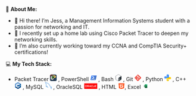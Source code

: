 💫 **About Me:**
- 👋 Hi there! I’m Jess, a Management Information Systems student with a passion for networking and IT.
- 🚀 I recently set up a home lab using Cisco Packet Tracer to deepen my networking skills.
- 🌱 I’m also currently working toward my CCNA and CompTIA Security+ certifications!

💻 **My Tech Stack:** 
- Packet Tracer <img src="https://github.com/jessica-nguyen-dev/jessica-nguyen-dev/blob/main/images/Cisco-Packet-Tracer-098765.png?raw=true" width="18" height="18" /> , PowerShell <img src="https://github.com/jessica-nguyen-dev/jessica-nguyen-dev/blob/main/images/PowerShell_5.0_icon.png?raw=true" width="18" height="18" /> , Bash <img src="https://github.com/jessica-nguyen-dev/jessica-nguyen-dev/blob/main/images/Bash_Logo_Colored.svg.png?raw=true" width="18" height="18" /> , Git <img src="https://github.com/jessica-nguyen-dev/jessica-nguyen-dev/blob/main/images/social.png?raw=true" width="18" height="18" /> , Python <img src="https://github.com/jessica-nguyen-dev/jessica-nguyen-dev/blob/main/images/python.png?raw=true" width="18" height="18" /> , C++ <img src="https://github.com/jessica-nguyen-dev/jessica-nguyen-dev/blob/main/images/13841574.png?raw=true" width="18" height="18" /> , MySQL <img src="https://github.com/jessica-nguyen-dev/jessica-nguyen-dev/blob/main/images/programing.png?raw=true" width="18" height="18" /> , OracleSQL <img src="https://github.com/jessica-nguyen-dev/jessica-nguyen-dev/blob/main/images/Font-Oracle-Logo.png?raw=true" width="35" height="15" /> , HTML <img src="https://github.com/jessica-nguyen-dev/jessica-nguyen-dev/blob/main/images/html-5.png?raw=true" width="18" height="15" />, Excel <img src="https://github.com/jessica-nguyen-dev/jessica-nguyen-dev/blob/main/images/Microsoft_Excel-Logo.wine.png?raw=true" width="18" height="15" />
